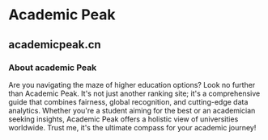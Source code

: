 # Academic Peak

## academicpeak.cn

### About academic Peak

Are you navigating the maze of higher education options? Look no further than Academic Peak. It's not just another
ranking site; it's a comprehensive guide that combines fairness, global recognition, and cutting-edge data analytics.
Whether you're a student aiming for the best or an academician seeking insights, Academic Peak offers a holistic view of
universities worldwide. Trust me, it's the ultimate compass for your academic journey!
